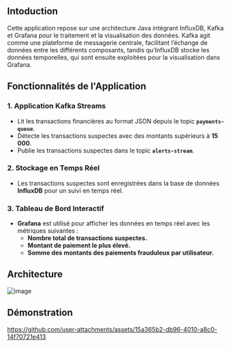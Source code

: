 ## Intoduction
Cette application repose sur une architecture Java intégrant InfluxDB, Kafka et Grafana pour le traitement et la visualisation des données. Kafka agit comme une plateforme de messagerie centrale, facilitant l’échange de données entre les différents composants, tandis qu’InfluxDB stocke les données temporelles, qui sont ensuite exploitées pour la visualisation dans Grafana.

## Fonctionnalités de l'Application

### 1. Application Kafka Streams
- Lit les transactions financières au format JSON depuis le topic **`payments-queue`**.
- Détecte les transactions suspectes avec des montants supérieurs à **15 000**.
- Publie les transactions suspectes dans le topic **`alerts-stream`**.

### 2. Stockage en Temps Réel
- Les transactions suspectes sont enregistrées dans la base de données **InfluxDB** pour un suivi en temps réel.

### 3. Tableau de Bord Interactif
- **Grafana** est utilisé pour afficher les données en temps réel avec les métriques suivantes :
  - **Nombre total de transactions suspectes.**
  - **Montant de paiement le plus élevé.**
  - **Somme des montants des paiements frauduleux par utilisateur.**
 ## Architecture
 ![image](https://github.com/user-attachments/assets/67a6cac4-e450-4b09-b9f5-0cbb3b719623)
 ## Démonstration
 https://github.com/user-attachments/assets/15a365b2-db96-4010-a8c0-14f70721e413

